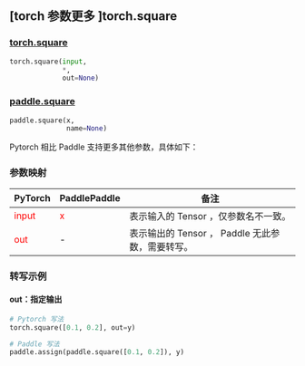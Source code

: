 ## [torch 参数更多 ]torch.square
### [torch.square](https://pytorch.org/docs/stable/generated/torch.square.html?highlight=square#torch.square)

```python
torch.square(input,
             *,
             out=None)
```

### [paddle.square](https://www.paddlepaddle.org.cn/documentation/docs/zh/api/paddle/square_cn.html)

```python
paddle.square(x,
              name=None)
```

Pytorch 相比 Paddle 支持更多其他参数，具体如下：
### 参数映射
| PyTorch       | PaddlePaddle | 备注                                                   |
| ------------- | ------------ | ------------------------------------------------------ |
| <font color='red'> input </font> | <font color='red'> x </font> | 表示输入的 Tensor ，仅参数名不一致。  |
| <font color='red'> out </font> | -  | 表示输出的 Tensor ， Paddle 无此参数，需要转写。    |


### 转写示例
#### out：指定输出
```python
# Pytorch 写法
torch.square([0.1, 0.2], out=y)

# Paddle 写法
paddle.assign(paddle.square([0.1, 0.2]), y)
```
